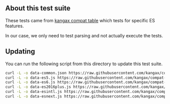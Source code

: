 ## About this test suite

These tests came from [kangax compat table](https://github.com/kangax/compat-table) which tests for specific ES features.

In our case, we only need to test parsing and not actually execute the tests.

## Updating

You can run the following script from this directory to update this test suite.

```sh
curl -L -o data-common.json https://raw.githubusercontent.com/kangax/compat-table/gh-pages/data-common.json
curl -L -o data-es5.js https://raw.githubusercontent.com/kangax/compat-table/gh-pages/data-es5.js
curl -L -o data-es6.js https://raw.githubusercontent.com/kangax/compat-table/gh-pages/data-es6.js
curl -L -o data-es2016plus.js https://raw.githubusercontent.com/kangax/compat-table/gh-pages/data-es2016plus.js
curl -L -o data-esintl.js https://raw.githubusercontent.com/kangax/compat-table/gh-pages/data-esintl.js
curl -L -o data-esnext.js https://raw.githubusercontent.com/kangax/compat-table/gh-pages/data-esnext.js
```